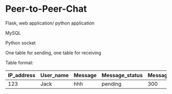 # Peer-to-Peer-Chat

Flask, web application/ python application

MySQL

Python socket

One table for sending, one table for receiving

Table format: 

IP_address|      User_name|      Message|    Message_status | Message_time
-|-|-|-| -
123 | Jack | hhh | pending | 300 
